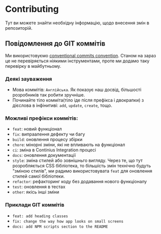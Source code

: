 # Contributing

Тут ви можете знайти необхідну інформацію, щодо внесення змін в репозиторій. 

## Повідомлення до GIT коммітів

Ми використовуємо [conventional commits convention](https://www.conventionalcommits.org/en/v1.0.0/). Станом на зараз це  не перевіряється ніякими інструментами, проте ми додамо таку перевірку в майбутньому.

### Деякі зауваження

- Мова коммітів: `Англійська`. Як показує наш досвід, більшості розробників так робити зручніше.
- Починайте тіло комміта(тіло іде після префікса і двокрапки) з дієслова в інфінитиві: `add`, `update`, `create`, тощо.

### Можливі префікси коммітів:

- `feat`: новий функціонал
- `fix`: випраалення дефекту чи багу
- `build`: оновлення процесу збірки 
- `chore`: мінорні зміни, які не впливають на функціонал
- `ci`: зміна в Continius Integration процесі
- `docs`: оновлення документації
- `style`: зміна стилей або зовнішньго вигляду. Через те, що тут розробляється CSS бібліотека, то більшість змін технічно будуть "зміною стилів", ми радимо використовувата `feat` для оновлення стилей самої бібліотеки. 
- `refactor`: рефакторинг коду без додавання нового функціоналу
- `test`: оновлення в тестах
- `other`: якісь інші зміни

### Приклади GIT коммітів

- `feat: add heading classes`
- `fix: change the way how app looks on small screens`
- `docs: add NPM scripts section to the README`
